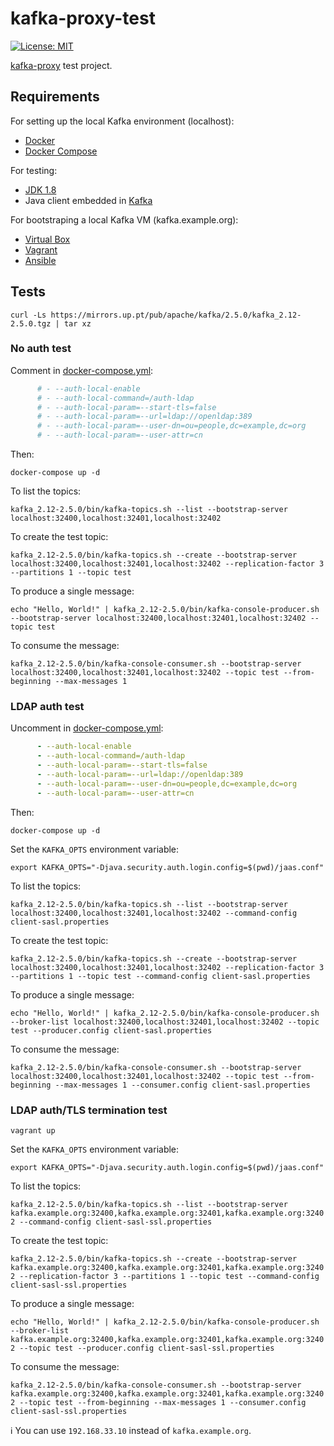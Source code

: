 # kafka-proxy-test

[![License: MIT](https://img.shields.io/badge/License-MIT-yellow.svg)](https://opensource.org/licenses/MIT)

[kafka-proxy](https://github.com/grepplabs/kafka-proxy) test project.

## Requirements

For setting up the local Kafka environment (localhost):

- [Docker](https://www.docker.com)
- [Docker Compose](https://docs.docker.com/compose)

For testing:

- [JDK 1.8](https://openjdk.java.net)
- Java client embedded in [Kafka](https://kafka.apache.org)

For bootstraping a local Kafka VM (kafka.example.org):

- [Virtual Box](https://www.virtualbox.org)
- [Vagrant](https://www.vagrantup.com)
- [Ansible](https://www.ansible.com)

## Tests

`curl -Ls https://mirrors.up.pt/pub/apache/kafka/2.5.0/kafka_2.12-2.5.0.tgz | tar xz`

### No auth test

Comment in [docker-compose.yml](docker-compose.yml):

```yml
      # - --auth-local-enable
      # - --auth-local-command=/auth-ldap
      # - --auth-local-param=--start-tls=false
      # - --auth-local-param=--url=ldap://openldap:389
      # - --auth-local-param=--user-dn=ou=people,dc=example,dc=org
      # - --auth-local-param=--user-attr=cn
```

Then:

`docker-compose up -d`

To list the topics:

`kafka_2.12-2.5.0/bin/kafka-topics.sh --list --bootstrap-server localhost:32400,localhost:32401,localhost:32402`

To create the test topic:

`kafka_2.12-2.5.0/bin/kafka-topics.sh --create --bootstrap-server localhost:32400,localhost:32401,localhost:32402 --replication-factor 3 --partitions 1 --topic test`

To produce a single message:

`echo "Hello, World!" | kafka_2.12-2.5.0/bin/kafka-console-producer.sh --bootstrap-server localhost:32400,localhost:32401,localhost:32402 --topic test`

To consume the message:

`kafka_2.12-2.5.0/bin/kafka-console-consumer.sh --bootstrap-server localhost:32400,localhost:32401,localhost:32402 --topic test --from-beginning --max-messages 1`

### LDAP auth test

Uncomment in [docker-compose.yml](docker-compose.yml):

```yml
      - --auth-local-enable
      - --auth-local-command=/auth-ldap
      - --auth-local-param=--start-tls=false
      - --auth-local-param=--url=ldap://openldap:389
      - --auth-local-param=--user-dn=ou=people,dc=example,dc=org
      - --auth-local-param=--user-attr=cn
```

Then:

`docker-compose up -d`

Set the `KAFKA_OPTS` environment variable:

`export KAFKA_OPTS="-Djava.security.auth.login.config=$(pwd)/jaas.conf"`

To list the topics:

`kafka_2.12-2.5.0/bin/kafka-topics.sh --list --bootstrap-server localhost:32400,localhost:32401,localhost:32402 --command-config client-sasl.properties`

To create the test topic:

`kafka_2.12-2.5.0/bin/kafka-topics.sh --create --bootstrap-server localhost:32400,localhost:32401,localhost:32402 --replication-factor 3 --partitions 1 --topic test --command-config client-sasl.properties`

To produce a single message:

`echo "Hello, World!" | kafka_2.12-2.5.0/bin/kafka-console-producer.sh --broker-list localhost:32400,localhost:32401,localhost:32402 --topic test --producer.config client-sasl.properties`

To consume the message:

`kafka_2.12-2.5.0/bin/kafka-console-consumer.sh --bootstrap-server localhost:32400,localhost:32401,localhost:32402 --topic test --from-beginning --max-messages 1 --consumer.config client-sasl.properties`

### LDAP auth/TLS termination test

`vagrant up`

Set the `KAFKA_OPTS` environment variable:

`export KAFKA_OPTS="-Djava.security.auth.login.config=$(pwd)/jaas.conf"`

To list the topics:

`kafka_2.12-2.5.0/bin/kafka-topics.sh --list --bootstrap-server kafka.example.org:32400,kafka.example.org:32401,kafka.example.org:32402 --command-config client-sasl-ssl.properties`

To create the test topic:

`kafka_2.12-2.5.0/bin/kafka-topics.sh --create --bootstrap-server kafka.example.org:32400,kafka.example.org:32401,kafka.example.org:32402 --replication-factor 3 --partitions 1 --topic test --command-config client-sasl-ssl.properties`

To produce a single message:

`echo "Hello, World!" | kafka_2.12-2.5.0/bin/kafka-console-producer.sh --broker-list kafka.example.org:32400,kafka.example.org:32401,kafka.example.org:32402 --topic test --producer.config client-sasl-ssl.properties`

To consume the message:

`kafka_2.12-2.5.0/bin/kafka-console-consumer.sh --bootstrap-server kafka.example.org:32400,kafka.example.org:32401,kafka.example.org:32402 --topic test --from-beginning --max-messages 1 --consumer.config client-sasl-ssl.properties`

:information_source: You can use `192.168.33.10` instead of `kafka.example.org`.

